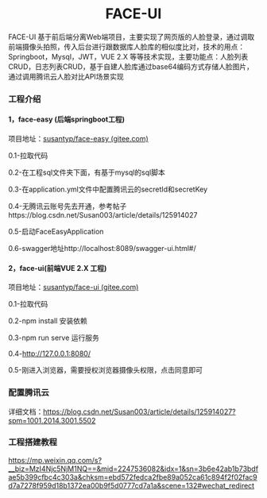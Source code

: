 <h1 align="center">FACE-UI</h1>

FACE-UI 基于前后端分离Web端项目，主要实现了网页版的人脸登录，通过调取前端摄像头拍照，传入后台进行跟数据库人脸库的相似度比对，技术的用点：Springboot，Mysql，JWT，VUE 2.X 等等技术实现，主要功能点：人脸列表CRUD，日志列表CRUD，基于自建人脸库通过base64编码方式存储人脸图片，通过调用腾讯云人脸对比API场景实现

### 工程介绍

#### 1，face-easy (后端springboot工程)

项目地址：[susantyp/face-easy (gitee.com)](https://gitee.com/susantyp/face-easy)

0.1-拉取代码

0.2-在工程sql文件夹下面，有基于mysql的sql脚本

0.3-在application.yml文件中配置腾讯云的secretId和secretKey

0.4-无腾讯云账号先去开通，参考帖子https://blog.csdn.net/Susan003/article/details/125914027

0.5-启动FaceEasyApplication

0.6-swagger地址http://localhost:8089/swagger-ui.html#/

#### 2，face-ui(前端VUE 2.X 工程)

项目地址：[susantyp/face-ui (gitee.com)](https://gitee.com/susantyp/face-ui)

0.1-拉取代码

0.2-npm install 安装依赖

0.3-npm run serve 运行服务

0.4-http://127.0.0.1:8080/

0.5-刚进入浏览器，需要授权浏览器摄像头权限，点击同意即可

### 配置腾讯云
详细文档：https://blog.csdn.net/Susan003/article/details/125914027?spm=1001.2014.3001.5502
### 工程搭建教程
https://mp.weixin.qq.com/s?__biz=MzI4Njc5NjM1NQ==&mid=2247536082&idx=1&sn=3b6e42ab1b73bdfae5b399cfbc4c303a&chksm=ebd572fedca2fbe89a052ca61c894f2f02fac9d7a7278f959d18b1372ea00b9f5d0777cd7a1a&scene=132#wechat_redirect
